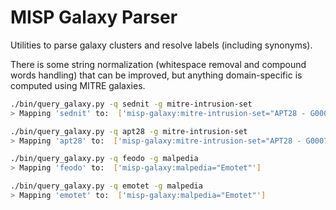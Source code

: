 # MISP Galaxy Parser

Utilities to parse galaxy clusters and resolve labels (including synonyms).

There is some string normalization (whitespace removal and compound words handling) that 
can be improved, but anything domain-specific is computed using MITRE galaxies.

```bash
./bin/query_galaxy.py -q sednit -g mitre-intrusion-set 
> Mapping 'sednit' to:  ['misp-galaxy:mitre-intrusion-set="APT28 - G0007"']
```

```bash
./bin/query_galaxy.py -q apt28 -g mitre-intrusion-set 
> Mapping 'apt28' to:  ['misp-galaxy:mitre-intrusion-set="APT28 - G0007"']
```

```bash
./bin/query_galaxy.py -q feodo -g malpedia
> Mapping 'feodo' to:  ['misp-galaxy:malpedia="Emotet"']
```

```bash
./bin/query_galaxy.py -q emotet -g malpedia
> Mapping 'emotet' to:  ['misp-galaxy:malpedia="Emotet"']
```